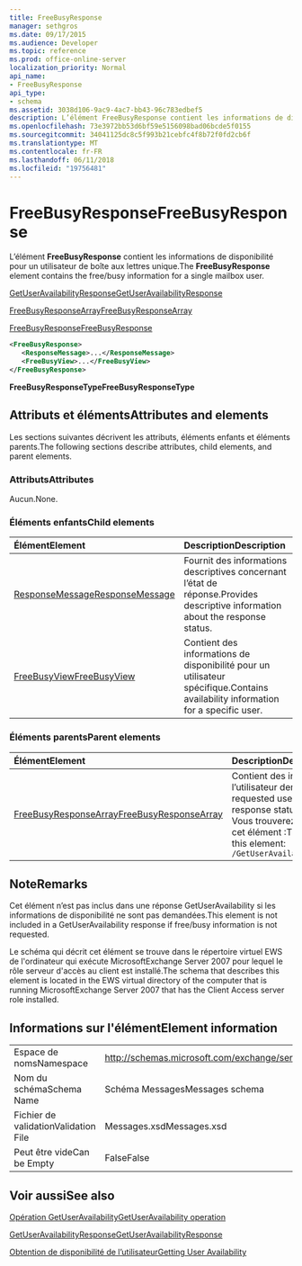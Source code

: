 ```yaml
---
title: FreeBusyResponse
manager: sethgros
ms.date: 09/17/2015
ms.audience: Developer
ms.topic: reference
ms.prod: office-online-server
localization_priority: Normal
api_name:
- FreeBusyResponse
api_type:
- schema
ms.assetid: 3038d106-9ac9-4ac7-bb43-96c783edbef5
description: L’élément FreeBusyResponse contient les informations de disponibilité pour un utilisateur de boîte aux lettres unique.
ms.openlocfilehash: 73e3972bb53d6bf59e5156098bad06bcde5f0155
ms.sourcegitcommit: 34041125dc8c5f993b21cebfc4f8b72f0fd2cb6f
ms.translationtype: MT
ms.contentlocale: fr-FR
ms.lasthandoff: 06/11/2018
ms.locfileid: "19756481"
---
```

# <a name="freebusyresponse"></a><span data-ttu-id="42669-103">FreeBusyResponse</span><span class="sxs-lookup"><span data-stu-id="42669-103">FreeBusyResponse</span></span>

<span data-ttu-id="42669-104">L’élément **FreeBusyResponse** contient les informations de disponibilité pour un utilisateur de boîte aux lettres unique.</span><span class="sxs-lookup"><span data-stu-id="42669-104">The **FreeBusyResponse** element contains the free/busy information for a single mailbox user.</span></span> 
  
[<span data-ttu-id="42669-105">GetUserAvailabilityResponse</span><span class="sxs-lookup"><span data-stu-id="42669-105">GetUserAvailabilityResponse</span></span>](getuseravailabilityresponse.md)
  
[<span data-ttu-id="42669-106">FreeBusyResponseArray</span><span class="sxs-lookup"><span data-stu-id="42669-106">FreeBusyResponseArray</span></span>](freebusyresponsearray.md)
  
[<span data-ttu-id="42669-107">FreeBusyResponse</span><span class="sxs-lookup"><span data-stu-id="42669-107">FreeBusyResponse</span></span>](freebusyresponse.md)
  
```xml
<FreeBusyResponse>
   <ResponseMessage>...</ResponseMessage>
   <FreeBusyView>...</FreeBusyView>
</FreeBusyResponse>
```

 <span data-ttu-id="42669-108">**FreeBusyResponseType**</span><span class="sxs-lookup"><span data-stu-id="42669-108">**FreeBusyResponseType**</span></span>
## <a name="attributes-and-elements"></a><span data-ttu-id="42669-109">Attributs et éléments</span><span class="sxs-lookup"><span data-stu-id="42669-109">Attributes and elements</span></span>

<span data-ttu-id="42669-110">Les sections suivantes décrivent les attributs, éléments enfants et éléments parents.</span><span class="sxs-lookup"><span data-stu-id="42669-110">The following sections describe attributes, child elements, and parent elements.</span></span>
  
### <a name="attributes"></a><span data-ttu-id="42669-111">Attributs</span><span class="sxs-lookup"><span data-stu-id="42669-111">Attributes</span></span>

<span data-ttu-id="42669-112">Aucun.</span><span class="sxs-lookup"><span data-stu-id="42669-112">None.</span></span>
  
### <a name="child-elements"></a><span data-ttu-id="42669-113">Éléments enfants</span><span class="sxs-lookup"><span data-stu-id="42669-113">Child elements</span></span>

|<span data-ttu-id="42669-114">**Élément**</span><span class="sxs-lookup"><span data-stu-id="42669-114">**Element**</span></span>|<span data-ttu-id="42669-115">**Description**</span><span class="sxs-lookup"><span data-stu-id="42669-115">**Description**</span></span>|
|:-----|:-----|
|[<span data-ttu-id="42669-116">ResponseMessage</span><span class="sxs-lookup"><span data-stu-id="42669-116">ResponseMessage</span></span>](responsemessage.md) <br/> |<span data-ttu-id="42669-117">Fournit des informations descriptives concernant l’état de réponse.</span><span class="sxs-lookup"><span data-stu-id="42669-117">Provides descriptive information about the response status.</span></span>  <br/> |
|[<span data-ttu-id="42669-118">FreeBusyView</span><span class="sxs-lookup"><span data-stu-id="42669-118">FreeBusyView</span></span>](freebusyview.md) <br/> |<span data-ttu-id="42669-119">Contient des informations de disponibilité pour un utilisateur spécifique.</span><span class="sxs-lookup"><span data-stu-id="42669-119">Contains availability information for a specific user.</span></span>  <br/> |
   
### <a name="parent-elements"></a><span data-ttu-id="42669-120">Éléments parents</span><span class="sxs-lookup"><span data-stu-id="42669-120">Parent elements</span></span>

|<span data-ttu-id="42669-121">**Élément**</span><span class="sxs-lookup"><span data-stu-id="42669-121">**Element**</span></span>|<span data-ttu-id="42669-122">**Description**</span><span class="sxs-lookup"><span data-stu-id="42669-122">**Description**</span></span>|
|:-----|:-----|
|[<span data-ttu-id="42669-123">FreeBusyResponseArray</span><span class="sxs-lookup"><span data-stu-id="42669-123">FreeBusyResponseArray</span></span>](freebusyresponsearray.md) <br/> |<span data-ttu-id="42669-124">Contient des informations de disponibilité de l’utilisateur demandé et l’état de réponse.</span><span class="sxs-lookup"><span data-stu-id="42669-124">Contains the requested users' availability information and the response status.</span></span>  <br/> <span data-ttu-id="42669-125">Vous trouverez ci-dessous l’expression XPath pour cet élément :</span><span class="sxs-lookup"><span data-stu-id="42669-125">The following is the XPath expression to this element:</span></span>  <br/>  `/GetUserAvailabilityResponse/FreeBusyResponseArray` <br/> |
   
## <a name="remarks"></a><span data-ttu-id="42669-126">Note</span><span class="sxs-lookup"><span data-stu-id="42669-126">Remarks</span></span>

<span data-ttu-id="42669-127">Cet élément n’est pas inclus dans une réponse GetUserAvailability si les informations de disponibilité ne sont pas demandées.</span><span class="sxs-lookup"><span data-stu-id="42669-127">This element is not included in a GetUserAvailability response if free/busy information is not requested.</span></span>
  
<span data-ttu-id="42669-128">Le schéma qui décrit cet élément se trouve dans le répertoire virtuel EWS de l'ordinateur qui exécute MicrosoftExchange Server 2007 pour lequel le rôle serveur d'accès au client est installé.</span><span class="sxs-lookup"><span data-stu-id="42669-128">The schema that describes this element is located in the EWS virtual directory of the computer that is running MicrosoftExchange Server 2007 that has the Client Access server role installed.</span></span>
  
## <a name="element-information"></a><span data-ttu-id="42669-129">Informations sur l'élément</span><span class="sxs-lookup"><span data-stu-id="42669-129">Element information</span></span>

|||
|:-----|:-----|
|<span data-ttu-id="42669-130">Espace de noms</span><span class="sxs-lookup"><span data-stu-id="42669-130">Namespace</span></span>  <br/> |http://schemas.microsoft.com/exchange/services/2006/messages  <br/> |
|<span data-ttu-id="42669-131">Nom du schéma</span><span class="sxs-lookup"><span data-stu-id="42669-131">Schema Name</span></span>  <br/> |<span data-ttu-id="42669-132">Schéma Messages</span><span class="sxs-lookup"><span data-stu-id="42669-132">Messages schema</span></span>  <br/> |
|<span data-ttu-id="42669-133">Fichier de validation</span><span class="sxs-lookup"><span data-stu-id="42669-133">Validation File</span></span>  <br/> |<span data-ttu-id="42669-134">Messages.xsd</span><span class="sxs-lookup"><span data-stu-id="42669-134">Messages.xsd</span></span>  <br/> |
|<span data-ttu-id="42669-135">Peut être vide</span><span class="sxs-lookup"><span data-stu-id="42669-135">Can be Empty</span></span>  <br/> |<span data-ttu-id="42669-136">False</span><span class="sxs-lookup"><span data-stu-id="42669-136">False</span></span>  <br/> |
   
## <a name="see-also"></a><span data-ttu-id="42669-137">Voir aussi</span><span class="sxs-lookup"><span data-stu-id="42669-137">See also</span></span>



[<span data-ttu-id="42669-138">Opération GetUserAvailability</span><span class="sxs-lookup"><span data-stu-id="42669-138">GetUserAvailability operation</span></span>](getuseravailability-operation.md)
  
[<span data-ttu-id="42669-139">GetUserAvailabilityResponse</span><span class="sxs-lookup"><span data-stu-id="42669-139">GetUserAvailabilityResponse</span></span>](getuseravailabilityresponse.md)


[<span data-ttu-id="42669-140">Obtention de disponibilité de l’utilisateur</span><span class="sxs-lookup"><span data-stu-id="42669-140">Getting User Availability</span></span>](http://msdn.microsoft.com/library/d4133fcb-9b0f-4e6b-aadf-a389da83516a%28Office.15%29.aspx)

